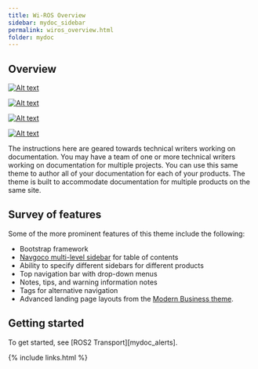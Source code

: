 ```yaml
---
title: Wi-ROS Overview
sidebar: mydoc_sidebar
permalink: wiros_overview.html
folder: mydoc
---
```


## Overview

[![Alt text](https://img.youtube.com/vi/-mO4hRNeS_8/0.jpg)](https://www.youtube.com/watch?v=-mO4hRNeS_8)

[![Alt text](https://img.youtube.com/vi/2CTRzw5gy-8/0.jpg)](https://www.youtube.com/watch?v=2CTRzw5gy-8)

[![Alt text](https://img.youtube.com/vi/QTSVZx-DObI/0.jpg)](https://www.youtube.com/watch?v=QTSVZx-DObI)


[![Alt text](https://img.youtube.com/vi/fDD9EEjYJnA/0.jpg)](https://www.youtube.com/watch?v=fDD9EEjYJnA)



The instructions here are geared towards technical writers working on documentation. You may have a team of one or more technical writers working on documentation for multiple projects. You can use this same theme to author all of your documentation for each of your products. The theme is built to accommodate documentation for multiple products on the same site.

## Survey of features

Some of the more prominent features of this theme include the following:

* Bootstrap framework
* [Navgoco multi-level sidebar](http://www.komposta.net/article/navgoco) for table of contents
* Ability to specify different sidebars for different products
* Top navigation bar with drop-down menus
* Notes, tips, and warning information notes
* Tags for alternative navigation
* Advanced landing page layouts from the [Modern Business theme](http://startbootstrap.com/template-overviews/modern-business/).

## Getting started

To get started, see [ROS2 Transport][mydoc_alerts].

{% include links.html %}
